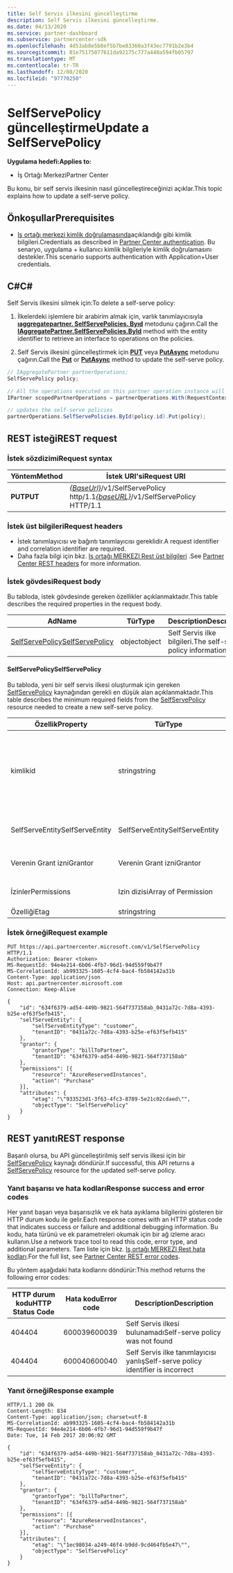 ```yaml
---
title: Self Servis ilkesini güncelleştirme
description: Self Servis ilkesini güncelleştirme.
ms.date: 04/13/2020
ms.service: partner-dashboard
ms.subservice: partnercenter-sdk
ms.openlocfilehash: 4d53ab8e5b8ef5b7be83360a3f43ec7791b2e3b4
ms.sourcegitcommit: 01e75175077611da92175c777a440a594fb05797
ms.translationtype: MT
ms.contentlocale: tr-TR
ms.lasthandoff: 12/08/2020
ms.locfileid: "97770250"
---
```

# <a name="update-a-selfservepolicy"></a><span data-ttu-id="e9f89-103">SelfServePolicy güncelleştirme</span><span class="sxs-lookup"><span data-stu-id="e9f89-103">Update a SelfServePolicy</span></span>

<span data-ttu-id="e9f89-104">**Uygulama hedefi:**</span><span class="sxs-lookup"><span data-stu-id="e9f89-104">**Applies to:**</span></span>

- <span data-ttu-id="e9f89-105">İş Ortağı Merkezi</span><span class="sxs-lookup"><span data-stu-id="e9f89-105">Partner Center</span></span>

<span data-ttu-id="e9f89-106">Bu konu, bir self servis ilkesinin nasıl güncelleştireceğinizi açıklar.</span><span class="sxs-lookup"><span data-stu-id="e9f89-106">This topic explains how to update a self-serve policy.</span></span>

## <a name="prerequisites"></a><span data-ttu-id="e9f89-107">Önkoşullar</span><span class="sxs-lookup"><span data-stu-id="e9f89-107">Prerequisites</span></span>

- <span data-ttu-id="e9f89-108">[Iş ortağı merkezi kimlik doğrulamasında](partner-center-authentication.md)açıklandığı gibi kimlik bilgileri.</span><span class="sxs-lookup"><span data-stu-id="e9f89-108">Credentials as described in [Partner Center authentication](partner-center-authentication.md).</span></span> <span data-ttu-id="e9f89-109">Bu senaryo, uygulama + kullanıcı kimlik bilgileriyle kimlik doğrulamasını destekler.</span><span class="sxs-lookup"><span data-stu-id="e9f89-109">This scenario supports authentication with Application+User credentials.</span></span>

## <a name="c"></a><span data-ttu-id="e9f89-110">C\#</span><span class="sxs-lookup"><span data-stu-id="e9f89-110">C\#</span></span>

<span data-ttu-id="e9f89-111">Self Servis ilkesini silmek için:</span><span class="sxs-lookup"><span data-stu-id="e9f89-111">To delete a self-serve policy:</span></span>

1. <span data-ttu-id="e9f89-112">İlkelerdeki işlemlere bir arabirim almak için, varlık tanımlayıcısıyla [**ıaggregatepartner. SelfServePolicies. Byıd**](/dotnet/api/microsoft.store.partnercenter.iselfservepoliciescollection.byid) metodunu çağırın.</span><span class="sxs-lookup"><span data-stu-id="e9f89-112">Call the [**IAggregatePartner.SelfServePolicies.ById**](/dotnet/api/microsoft.store.partnercenter.iselfservepoliciescollection.byid) method with the entity identifier to retrieve an interface to operations on the policies.</span></span>

2. <span data-ttu-id="e9f89-113">Self Servis ilkesini güncelleştirmek için [**PUT**](/dotnet/api/microsoft.store.partnercenter.SelfServePolicies.put) veya [**PutAsync**](/dotnet/api/microsoft.store.partnercenter.SelfServePolicies.putasync) metodunu çağırın.</span><span class="sxs-lookup"><span data-stu-id="e9f89-113">Call the [**Put**](/dotnet/api/microsoft.store.partnercenter.SelfServePolicies.put) or [**PutAsync**](/dotnet/api/microsoft.store.partnercenter.SelfServePolicies.putasync) method to update the self-serve policy.</span></span>

``` csharp
// IAggregatePartner partnerOperations;
SelfServePolicy policy;

// All the operations executed on this partner operation instance will share the same correlation identifier but will differ in request identifier
IPartner scopedPartnerOperations = partnerOperations.With(RequestContextFactory.Instance.Create(Guid.NewGuid()));

// updates the self-serve policies
partnerOperations.SelfServePolicies.ById(policy.id).Put(policy);
```

## <a name="rest-request"></a><span data-ttu-id="e9f89-114">REST isteği</span><span class="sxs-lookup"><span data-stu-id="e9f89-114">REST request</span></span>

### <a name="request-syntax"></a><span data-ttu-id="e9f89-115">İstek sözdizimi</span><span class="sxs-lookup"><span data-stu-id="e9f89-115">Request syntax</span></span>

| <span data-ttu-id="e9f89-116">Yöntem</span><span class="sxs-lookup"><span data-stu-id="e9f89-116">Method</span></span>   | <span data-ttu-id="e9f89-117">İstek URI'si</span><span class="sxs-lookup"><span data-stu-id="e9f89-117">Request URI</span></span>                                                       |
|----------|-------------------------------------------------------------------|
| <span data-ttu-id="e9f89-118">**PUT**</span><span class="sxs-lookup"><span data-stu-id="e9f89-118">**PUT**</span></span> | <span data-ttu-id="e9f89-119">[*{BaseUrl}*](partner-center-rest-urls.md)/v1/SelfServePolicy http/1.1</span><span class="sxs-lookup"><span data-stu-id="e9f89-119">[*{baseURL}*](partner-center-rest-urls.md)/v1/SelfServePolicy HTTP/1.1</span></span> |

### <a name="request-headers"></a><span data-ttu-id="e9f89-120">İstek üst bilgileri</span><span class="sxs-lookup"><span data-stu-id="e9f89-120">Request headers</span></span>

- <span data-ttu-id="e9f89-121">İstek tanımlayıcısı ve bağıntı tanımlayıcısı gereklidir.</span><span class="sxs-lookup"><span data-stu-id="e9f89-121">A request identifier and correlation identifier are required.</span></span>
- <span data-ttu-id="e9f89-122">Daha fazla bilgi için bkz. [Iş ortağı MERKEZI Rest üst bilgileri](headers.md) .</span><span class="sxs-lookup"><span data-stu-id="e9f89-122">See [Partner Center REST headers](headers.md) for more information.</span></span>

### <a name="request-body"></a><span data-ttu-id="e9f89-123">İstek gövdesi</span><span class="sxs-lookup"><span data-stu-id="e9f89-123">Request body</span></span>

<span data-ttu-id="e9f89-124">Bu tabloda, istek gövdesinde gereken özellikler açıklanmaktadır.</span><span class="sxs-lookup"><span data-stu-id="e9f89-124">This table describes the required properties in the request body.</span></span>

| <span data-ttu-id="e9f89-125">Ad</span><span class="sxs-lookup"><span data-stu-id="e9f89-125">Name</span></span>                              | <span data-ttu-id="e9f89-126">Tür</span><span class="sxs-lookup"><span data-stu-id="e9f89-126">Type</span></span>   | <span data-ttu-id="e9f89-127">Description</span><span class="sxs-lookup"><span data-stu-id="e9f89-127">Description</span></span>                                 |
|------------------------------------------------------------------|--------|---------------------------------------------|
| [<span data-ttu-id="e9f89-128">SelfServePolicy</span><span class="sxs-lookup"><span data-stu-id="e9f89-128">SelfServePolicy</span></span>](self-serve-policy-resources.md#selfservepolicy)| <span data-ttu-id="e9f89-129">object</span><span class="sxs-lookup"><span data-stu-id="e9f89-129">object</span></span> | <span data-ttu-id="e9f89-130">Self Servis ilke bilgileri.</span><span class="sxs-lookup"><span data-stu-id="e9f89-130">The self-serve policy information.</span></span> |

#### <a name="selfservepolicy"></a><span data-ttu-id="e9f89-131">SelfServePolicy</span><span class="sxs-lookup"><span data-stu-id="e9f89-131">SelfServePolicy</span></span>

<span data-ttu-id="e9f89-132">Bu tabloda, yeni bir self servis ilkesi oluşturmak için gereken [SelfServePolicy](self-serve-policy-resources.md#selfservepolicy) kaynağından gerekli en düşük alan açıklanmaktadır.</span><span class="sxs-lookup"><span data-stu-id="e9f89-132">This table describes the minimum required fields from the [SelfServePolicy](self-serve-policy-resources.md#selfservepolicy) resource needed to create a new self-serve policy.</span></span>

| <span data-ttu-id="e9f89-133">Özellik</span><span class="sxs-lookup"><span data-stu-id="e9f89-133">Property</span></span>              | <span data-ttu-id="e9f89-134">Tür</span><span class="sxs-lookup"><span data-stu-id="e9f89-134">Type</span></span>             | <span data-ttu-id="e9f89-135">Description</span><span class="sxs-lookup"><span data-stu-id="e9f89-135">Description</span></span>                                                                                            |
|-----------------------|------------------|--------------------------------------------------------------------------------------------------------|
| <span data-ttu-id="e9f89-136">kimlik</span><span class="sxs-lookup"><span data-stu-id="e9f89-136">id</span></span>                    | <span data-ttu-id="e9f89-137">string</span><span class="sxs-lookup"><span data-stu-id="e9f89-137">string</span></span>           | <span data-ttu-id="e9f89-138">Self Servis ilkesinin başarıyla oluşturulması sırasında sağlanan kendi kendine bir ilke tanımlayıcısı.</span><span class="sxs-lookup"><span data-stu-id="e9f89-138">A self-serve policy identifier that is supplied upon successful creation of the self-serve policy.</span></span>     |
| <span data-ttu-id="e9f89-139">SelfServeEntity</span><span class="sxs-lookup"><span data-stu-id="e9f89-139">SelfServeEntity</span></span>       | <span data-ttu-id="e9f89-140">SelfServeEntity</span><span class="sxs-lookup"><span data-stu-id="e9f89-140">SelfServeEntity</span></span>  | <span data-ttu-id="e9f89-141">Erişim izni verilen self servis varlığı.</span><span class="sxs-lookup"><span data-stu-id="e9f89-141">The self-serve entity that is being granted access.</span></span>                                                     |
| <span data-ttu-id="e9f89-142">Verenin Grant izni</span><span class="sxs-lookup"><span data-stu-id="e9f89-142">Grantor</span></span>               | <span data-ttu-id="e9f89-143">Verenin Grant izni</span><span class="sxs-lookup"><span data-stu-id="e9f89-143">Grantor</span></span>          | <span data-ttu-id="e9f89-144">Erişim veren granör.</span><span class="sxs-lookup"><span data-stu-id="e9f89-144">The grantor that is granting access.</span></span>                                                                    |
| <span data-ttu-id="e9f89-145">İzinler</span><span class="sxs-lookup"><span data-stu-id="e9f89-145">Permissions</span></span>           | <span data-ttu-id="e9f89-146">Izin dizisi</span><span class="sxs-lookup"><span data-stu-id="e9f89-146">Array of Permission</span></span>| <span data-ttu-id="e9f89-147">[İzin](self-serve-policy-resources.md#permission) kaynakları dizisi.</span><span class="sxs-lookup"><span data-stu-id="e9f89-147">An Array of [Permission](self-serve-policy-resources.md#permission) resources.</span></span>                                                      |
| <span data-ttu-id="e9f89-148">Özelliği</span><span class="sxs-lookup"><span data-stu-id="e9f89-148">Etag</span></span>                  | <span data-ttu-id="e9f89-149">string</span><span class="sxs-lookup"><span data-stu-id="e9f89-149">string</span></span>           | <span data-ttu-id="e9f89-150">ETag.</span><span class="sxs-lookup"><span data-stu-id="e9f89-150">The Etag.</span></span>                                                                                               |


### <a name="request-example"></a><span data-ttu-id="e9f89-151">İstek örneği</span><span class="sxs-lookup"><span data-stu-id="e9f89-151">Request example</span></span>

```http
PUT https://api.partnercenter.microsoft.com/v1/SelfServePolicy HTTP/1.1
Authorization: Bearer <token>
MS-RequestId: 94e4e214-6b06-4fb7-96d1-94d559f9b47f
MS-CorrelationId: ab993325-1605-4cf4-bac4-fb584142a31b
Content-Type: application/json
Host: api.partnercenter.microsoft.com
Connection: Keep-Alive

{
    "id": "634f6379-ad54-449b-9821-564f737158ab_0431a72c-7d8a-4393-b25e-ef63f5efb415",
    "selfServeEntity": {
        "selfServeEntityType": "customer",
        "tenantID": "0431a72c-7d8a-4393-b25e-ef63f5efb415"
    },
    "grantor": {
        "grantorType": "billToPartner",
        "tenantID": "634f6379-ad54-449b-9821-564f737158ab"
    },
    "permissions": [{
        "resource": "AzureReservedInstances",
        "action": "Purchase"
    }],
    "attributes": {
        "etag": "\"933523d1-3f63-4fc3-8789-5e21c02cdaed\"",
        "objectType": "SelfServePolicy"
    }
}
```

## <a name="rest-response"></a><span data-ttu-id="e9f89-152">REST yanıtı</span><span class="sxs-lookup"><span data-stu-id="e9f89-152">REST response</span></span>

<span data-ttu-id="e9f89-153">Başarılı olursa, bu API güncelleştirilmiş self servis ilkesi için bir [SelfServePolicy](self-serve-policy-resources.md#selfservepolicy) kaynağı döndürür.</span><span class="sxs-lookup"><span data-stu-id="e9f89-153">If successful, this API returns a [SelfServePolicy](self-serve-policy-resources.md#selfservepolicy) resource for the updated self-serve policy.</span></span>

### <a name="response-success-and-error-codes"></a><span data-ttu-id="e9f89-154">Yanıt başarısı ve hata kodları</span><span class="sxs-lookup"><span data-stu-id="e9f89-154">Response success and error codes</span></span>

<span data-ttu-id="e9f89-155">Her yanıt başarı veya başarısızlık ve ek hata ayıklama bilgilerini gösteren bir HTTP durum kodu ile gelir.</span><span class="sxs-lookup"><span data-stu-id="e9f89-155">Each response comes with an HTTP status code that indicates success or failure and additional debugging information.</span></span> <span data-ttu-id="e9f89-156">Bu kodu, hata türünü ve ek parametreleri okumak için bir ağ izleme aracı kullanın.</span><span class="sxs-lookup"><span data-stu-id="e9f89-156">Use a network trace tool to read this code, error type, and additional parameters.</span></span> <span data-ttu-id="e9f89-157">Tam liste için bkz. [Iş ortağı MERKEZI Rest hata kodları](error-codes.md).</span><span class="sxs-lookup"><span data-stu-id="e9f89-157">For the full list, see [Partner Center REST error codes](error-codes.md).</span></span>

<span data-ttu-id="e9f89-158">Bu yöntem aşağıdaki hata kodlarını döndürür:</span><span class="sxs-lookup"><span data-stu-id="e9f89-158">This method returns the following error codes:</span></span>

| <span data-ttu-id="e9f89-159">HTTP durum kodu</span><span class="sxs-lookup"><span data-stu-id="e9f89-159">HTTP Status Code</span></span>     | <span data-ttu-id="e9f89-160">Hata kodu</span><span class="sxs-lookup"><span data-stu-id="e9f89-160">Error code</span></span>   | <span data-ttu-id="e9f89-161">Description</span><span class="sxs-lookup"><span data-stu-id="e9f89-161">Description</span></span>                                                                |
|----------------------|--------------|----------------------------------------------------------------------------|
| <span data-ttu-id="e9f89-162">404</span><span class="sxs-lookup"><span data-stu-id="e9f89-162">404</span></span>                  | <span data-ttu-id="e9f89-163">600039</span><span class="sxs-lookup"><span data-stu-id="e9f89-163">600039</span></span>       | <span data-ttu-id="e9f89-164">Self Servis ilkesi bulunamadı</span><span class="sxs-lookup"><span data-stu-id="e9f89-164">Self-serve policy was not found</span></span>                                            |
| <span data-ttu-id="e9f89-165">404</span><span class="sxs-lookup"><span data-stu-id="e9f89-165">404</span></span>                  | <span data-ttu-id="e9f89-166">600040</span><span class="sxs-lookup"><span data-stu-id="e9f89-166">600040</span></span>       | <span data-ttu-id="e9f89-167">Self Servis ilke tanımlayıcısı yanlış</span><span class="sxs-lookup"><span data-stu-id="e9f89-167">Self-serve policy identifier is incorrect</span></span>                                  |


### <a name="response-example"></a><span data-ttu-id="e9f89-168">Yanıt örneği</span><span class="sxs-lookup"><span data-stu-id="e9f89-168">Response example</span></span>

```http
HTTP/1.1 200 Ok
Content-Length: 834
Content-Type: application/json; charset=utf-8
MS-CorrelationId: ab993325-1605-4cf4-bac4-fb584142a31b
MS-RequestId: 94e4e214-6b06-4fb7-96d1-94d559f9b47f
Date: Tue, 14 Feb 2017 20:06:02 GMT

{
    "id": "634f6379-ad54-449b-9821-564f737158ab_0431a72c-7d8a-4393-b25e-ef63f5efb415",
    "selfServeEntity": {
        "selfServeEntityType": "customer",
        "tenantID": "0431a72c-7d8a-4393-b25e-ef63f5efb415"
    },
    "grantor": {
        "grantorType": "billToPartner",
        "tenantID": "634f6379-ad54-449b-9821-564f737158ab"
    },
    "permissions": [{
        "resource": "AzureReservedInstances",
        "action": "Purchase"
    }],
    "attributes": {
        "etag": "\"1ec98034-a249-46f4-b9dd-9cd464fb5e47\"",
        "objectType": "SelfServePolicy"
    }
}
```
